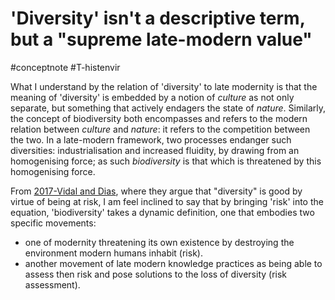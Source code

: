 # 'Diversity' isn't a descriptive term, but a "supreme late-modern value"
#conceptnote #T-histenvir 

What I understand by the relation of 'diversity' to late modernity is that the meaning of 'diversity' is embedded by a notion of *culture* as not only separate, but something that actively endagers the state of *nature*. Similarly, the concept of biodiversity both encompasses and refers to the modern relation between *culture* and *nature*: it refers to the competition between the two. In a late-modern framework, two processes endanger such diversities: industrialisation and increased fluidity, by drawing from an homogenising force; as such *biodiversity* is that which is threatened by this homogenising force. 

From [2017-Vidal and Dias](2017-Vidal%20and%20Dias.md), where they argue that "diversity" is good by virtue of being at risk, I am feel inclined to say that by bringing 'risk' into the equation, 'biodiversity' takes a dynamic definition, one that embodies two specific movements: 
- one of modernity threatening its own existence by destroying the environment modern humans inhabit (risk).
- another movement of late modern knowledge practices as being able to assess then risk and pose solutions to the loss of diversity (risk assessment).




